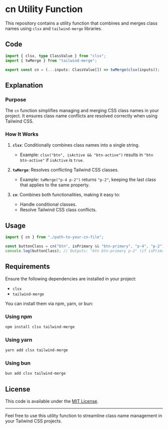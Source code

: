 # cn Utility Function

This repository contains a utility function that combines and merges class names using `clsx` and `tailwind-merge` libraries.

## Code

```typescript
import { clsx, type ClassValue } from "clsx";
import { twMerge } from "tailwind-merge";

export const cn = (...inputs: ClassValue[]) => twMerge(clsx(inputs));
```

## Explanation

### Purpose
The `cn` function simplifies managing and merging CSS class names in your project. It ensures class name conflicts are resolved correctly when using Tailwind CSS.

### How It Works
1. **`clsx`**: Conditionally combines class names into a single string.
   - Example: `clsx("btn", isActive && "btn-active")` results in `"btn btn-active"` if `isActive` is `true`.

2. **`twMerge`**: Resolves conflicting Tailwind CSS classes.
   - Example: `twMerge("p-4 p-2")` returns `"p-2"`, keeping the last class that applies to the same property.

3. **`cn`**: Combines both functionalities, making it easy to:
   - Handle conditional classes.
   - Resolve Tailwind CSS class conflicts.

## Usage

```typescript
import { cn } from "./path-to-your-cn-file";

const buttonClass = cn("btn", isPrimary && "btn-primary", "p-4", "p-2");
console.log(buttonClass); // Outputs: "btn btn-primary p-2" (if isPrimary is true)
```

## Requirements
Ensure the following dependencies are installed in your project:

- `clsx`
- `tailwind-merge`

You can install them via npm, yarn, or bun:

### Using npm
```bash
npm install clsx tailwind-merge
```

### Using yarn
```bash
yarn add clsx tailwind-merge
```

### Using bun
```bash
bun add clsx tailwind-merge
```

## License
This code is available under the [MIT License](LICENSE).

---

Feel free to use this utility function to streamline class name management in your Tailwind CSS projects.
